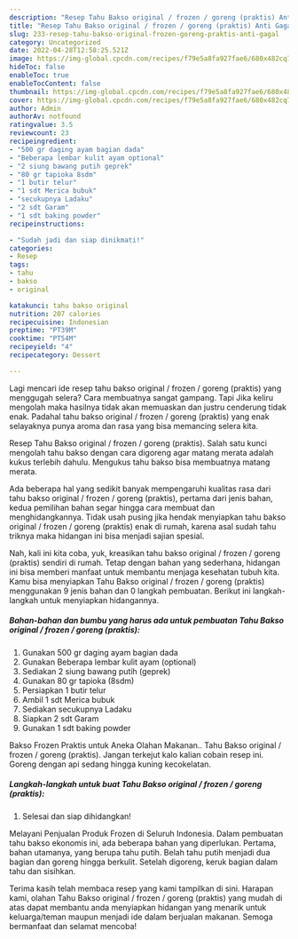 ```yaml
---
description: "Resep Tahu Bakso original / frozen / goreng (praktis) Anti Gagal"
title: "Resep Tahu Bakso original / frozen / goreng (praktis) Anti Gagal"
slug: 233-resep-tahu-bakso-original-frozen-goreng-praktis-anti-gagal
category: Uncategorized
date: 2022-04-28T12:58:25.521Z
image: https://img-global.cpcdn.com/recipes/f79e5a8fa927fae6/680x482cq70/tahu-bakso-original-frozen-goreng-praktis-foto-resep-utama.jpg
hideToc: false
enableToc: true
enableTocContent: false
thumbnail: https://img-global.cpcdn.com/recipes/f79e5a8fa927fae6/680x482cq70/tahu-bakso-original-frozen-goreng-praktis-foto-resep-utama.jpg
cover: https://img-global.cpcdn.com/recipes/f79e5a8fa927fae6/680x482cq70/tahu-bakso-original-frozen-goreng-praktis-foto-resep-utama.jpg
author: Admin
authorAv: notfound
ratingvalue: 3.5
reviewcount: 23
recipeingredient:
- "500 gr daging ayam bagian dada"
- "Beberapa lembar kulit ayam optional"
- "2 siung bawang putih geprek"
- "80 gr tapioka 8sdm"
- "1 butir telur"
- "1 sdt Merica bubuk"
- "secukupnya Ladaku"
- "2 sdt Garam"
- "1 sdt baking powder"
recipeinstructions:

- "Sudah jadi dan siap dinikmati!"
categories:
- Resep
tags:
- tahu
- bakso
- original

katakunci: tahu bakso original 
nutrition: 207 calories
recipecuisine: Indonesian
preptime: "PT39M"
cooktime: "PT54M"
recipeyield: "4"
recipecategory: Dessert

---
```



Lagi mencari ide resep tahu bakso original / frozen / goreng (praktis) yang menggugah selera? Cara membuatnya sangat gampang. Tapi Jika keliru mengolah maka hasilnya tidak akan memuaskan dan justru cenderung tidak enak. Padahal tahu bakso original / frozen / goreng (praktis) yang enak selayaknya punya aroma dan rasa yang bisa memancing selera kita.


Resep Tahu Bakso original / frozen / goreng (praktis). Salah satu kunci mengolah tahu bakso dengan cara digoreng agar matang merata adalah kukus terlebih dahulu. Mengukus tahu bakso bisa membuatnya matang merata.

Ada beberapa hal yang sedikit banyak mempengaruhi kualitas rasa dari tahu bakso original / frozen / goreng (praktis), pertama dari jenis bahan, kedua pemilihan bahan segar hingga cara membuat dan menghidangkannya. Tidak usah pusing jika hendak menyiapkan tahu bakso original / frozen / goreng (praktis) enak di rumah, karena asal sudah tahu triknya maka hidangan ini bisa menjadi sajian spesial.


Nah, kali ini kita coba, yuk, kreasikan tahu bakso original / frozen / goreng (praktis) sendiri di rumah. Tetap dengan bahan yang sederhana, hidangan ini bisa memberi manfaat untuk membantu menjaga kesehatan tubuh kita. Kamu bisa menyiapkan Tahu Bakso original / frozen / goreng (praktis) menggunakan 9 jenis bahan dan 0 langkah pembuatan. Berikut ini langkah-langkah untuk menyiapkan hidangannya.

<!--inarticleads1-->

##### Bahan-bahan dan bumbu yang harus ada untuk pembuatan Tahu Bakso original / frozen / goreng (praktis):

1. Gunakan 500 gr daging ayam bagian dada
1. Gunakan Beberapa lembar kulit ayam (optional)
1. Sediakan 2 siung bawang putih (geprek)
1. Gunakan 80 gr tapioka (8sdm)
1. Persiapkan 1 butir telur
1. Ambil 1 sdt Merica bubuk
1. Sediakan secukupnya Ladaku
1. Siapkan 2 sdt Garam
1. Gunakan 1 sdt baking powder


Bakso Frozen Praktis untuk Aneka Olahan Makanan.. Tahu Bakso original / frozen / goreng (praktis). Jangan terkejut kalo kalian cobain resep ini. Goreng dengan api sedang hingga kuning kecokelatan. 

<!--inarticleads2-->

##### Langkah-langkah untuk buat Tahu Bakso original / frozen / goreng (praktis):


1. Selesai dan siap dihidangkan!

Melayani Penjualan Produk Frozen di Seluruh Indonesia. Dalam pembuatan tahu bakso ekonomis ini, ada beberapa bahan yang diperlukan. Pertama, bahan utamanya, yang berupa tahu putih. Belah tahu putih menjadi dua bagian dan goreng hingga berkulit. Setelah digoreng, keruk bagian dalam tahu dan sisihkan. 

Terima kasih telah membaca resep yang kami tampilkan di sini. Harapan kami, olahan Tahu Bakso original / frozen / goreng (praktis) yang mudah di atas dapat membantu anda menyiapkan hidangan yang menarik untuk keluarga/teman maupun menjadi ide dalam berjualan makanan. Semoga bermanfaat dan selamat mencoba!

